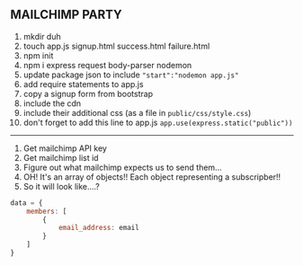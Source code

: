 ## MAILCHIMP PARTY


1. mkdir duh
2. touch app.js signup.html success.html failure.html
3. npm init
4. npm i express request body-parser nodemon
5. update package json to include `"start":"nodemon app.js"`
6. add require statements to app.js
7. copy a signup form from bootstrap
8. include the cdn
9. include their additional css (as a file in `public/css/style.css`)
10. don't forget to add this line to app.js `app.use(express.static("public"))`

---

1. Get mailchimp API key
2. Get mailchimp list id
3. Figure out what mailchimp expects us to send them...
4. OH! It's an array of objects!! Each object representing a subscripber!!
5. So it will look like....?

```javascript
data = {
    members: [
        {
            email_address: email
        }
    ]
}
```